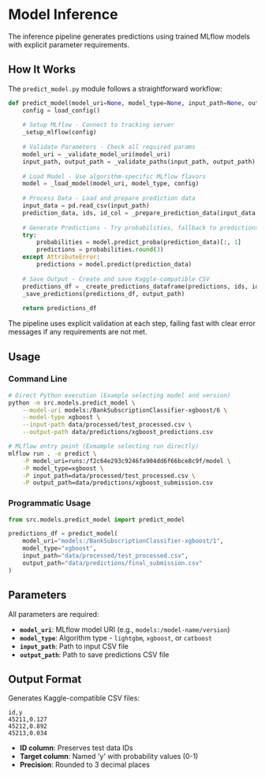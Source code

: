 # Model Inference

The inference pipeline generates predictions using trained MLflow models with explicit parameter requirements.

## How It Works

The `predict_model.py` module follows a straightforward workflow:

```python
def predict_model(model_uri=None, model_type=None, input_path=None, output_path=None):
    config = load_config()
    
    # Setup MLflow - Connect to tracking server
    _setup_mlflow(config)
    
    # Validate Parameters - Check all required params
    model_uri = _validate_model_uri(model_uri)
    input_path, output_path = _validate_paths(input_path, output_path)
    
    # Load Model - Use algorithm-specific MLflow flavors
    model = _load_model(model_uri, model_type, config)
    
    # Process Data - Load and prepare prediction data
    input_data = pd.read_csv(input_path)
    prediction_data, ids, id_col = _prepare_prediction_data(input_data, config, model)
    
    # Generate Predictions - Try probabilities, fallback to predictions
    try:
        probabilities = model.predict_proba(prediction_data)[:, 1]
        predictions = probabilities.round(3)
    except AttributeError:
        predictions = model.predict(prediction_data)
    
    # Save Output - Create and save Kaggle-compatible CSV
    predictions_df = _create_predictions_dataframe(predictions, ids, id_col)
    _save_predictions(predictions_df, output_path)
    
    return predictions_df
```

The pipeline uses explicit validation at each step, failing fast with clear error messages if any requirements are not met.

## Usage

### Command Line

```bash
# Direct Python execution (Example selecting model and version)
python -m src.models.predict_model \
    --model-uri models:/BankSubscriptionClassifier-xgboost/6 \
    --model-type xgboost \
    --input-path data/processed/test_processed.csv \
    --output-path data/predictions/xgboost_predictions.csv

# MLflow entry point (Exmample selecting run directly)
mlflow run . -e predict \
    -P model_uri=runs:/f2c64e293c9246fa904dd6f66bce8c9f/model \
    -P model_type=xgboost \
    -P input_path=data/processed/test_processed.csv \
    -P output_path=data/predictions/xgboost_submission.csv
```

### Programmatic Usage

```python
from src.models.predict_model import predict_model

predictions_df = predict_model(
    model_uri="models:/BankSubscriptionClassifier-xgboost/1",
    model_type="xgboost",
    input_path="data/processed/test_processed.csv",
    output_path="data/predictions/final_submission.csv"
)
```

## Parameters

All parameters are required:

- **`model_uri`**: MLflow model URI (e.g., `models:/model-name/version`)
- **`model_type`**: Algorithm type - `lightgbm`, `xgboost`, or `catboost`
- **`input_path`**: Path to input CSV file
- **`output_path`**: Path to save predictions CSV file

## Output Format

Generates Kaggle-compatible CSV files:

```csv
id,y
45211,0.127
45212,0.892
45213,0.034
```

- **ID column**: Preserves test data IDs
- **Target column**: Named 'y' with probability values (0-1)
- **Precision**: Rounded to 3 decimal places